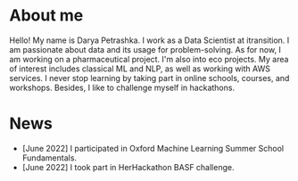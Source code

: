 # About me

Hello! My name is Darya Petrashka. I work as a Data Scientist at itransition. I am passionate about data and its usage for problem-solving. 
As for now, I am working on a pharmaceutical project. I'm also into eco projects.
My area of interest includes classical ML and NLP, as well as working with AWS services. 
I never stop learning by taking part in online schools, courses, and workshops. Besides, I like to challenge myself in hackathons.


# News

- [June 2022] I participated in Oxford Machine Learning Summer School Fundamentals.
- [June 2022] I took part in HerHackathon BASF challenge.
